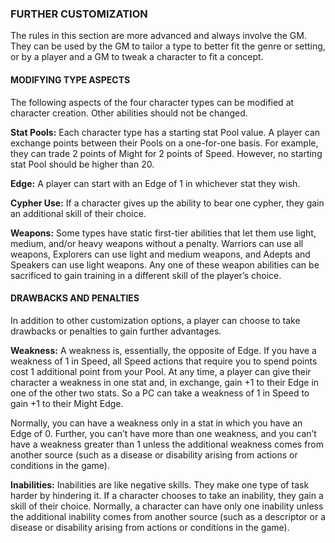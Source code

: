 ### FURTHER CUSTOMIZATION

<!-- P, ID: 030937 -->

The rules in this section are more advanced and always involve the GM. They can be used by the GM to tailor a type to better fit the genre or setting, or by a player and a GM to tweak a character to fit a concept.

#### MODIFYING TYPE ASPECTS

<!-- P, ID: 030940 -->

The following aspects of the four character types can be modified at character creation. Other abilities should not be changed.

<!-- P, ID: 030941 -->

**Stat Pools:** Each character type has a starting stat Pool value. A player can exchange points between their Pools on a one-for-one basis. For example, they can trade 2 points of Might for 2 points of Speed. However, no starting stat Pool should be higher than 20.

<!-- P, ID: 030942 -->

**Edge:** A player can start with an Edge of 1 in whichever stat they wish.

<!-- P, ID: 030943 -->

**Cypher Use:** If a character gives up the ability to bear one cypher, they gain an additional skill of their choice.

<!-- P, ID: 030944 -->

**Weapons:** Some types have static first-tier abilities that let them use light, medium, and/or heavy weapons without a penalty. Warriors can use all weapons, Explorers can use light and medium weapons, and Adepts and Speakers can use light weapons. Any one of these weapon abilities can be sacrificed to gain training in a different skill of the player’s choice.

#### DRAWBACKS AND PENALTIES

<!-- P, ID: 030947 -->

In addition to other customization options, a player can choose to take drawbacks or penalties to gain further advantages.

<!-- P, ID: 030948 -->

**Weakness:** A weakness is, essentially, the opposite of Edge. If you have a weakness of 1 in Speed, all Speed actions that require you to spend points cost 1 additional point from your Pool. At any time, a player can give their character a weakness in one stat and, in exchange, gain +1 to their Edge in one of the other two stats. So a PC can take a weakness of 1 in Speed to gain +1 to their Might Edge.

<!-- P, ID: 030949 -->

Normally, you can have a weakness only in a stat in which you have an Edge of 0. Further, you can’t have more than one weakness, and you can’t have a weakness greater than 1 unless the additional weakness comes from another source (such as a disease or disability arising from actions or conditions in the game).

<!-- P, ID: 030950 -->

**Inabilities:** Inabilities are like negative skills. They make one type of task harder by hindering it. If a character chooses to take an inability, they gain a skill of their choice. Normally, a character can have only one inability unless the additional inability comes from another source (such as a descriptor or a disease or disability arising from actions or conditions in the game).

